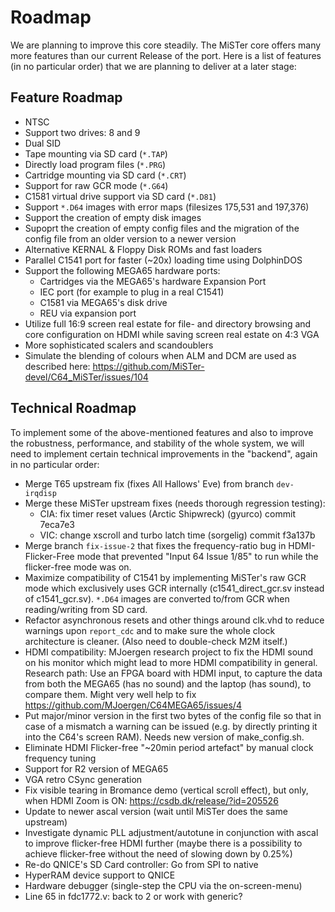 Roadmap
=======

We are planning to improve this core steadily. The MiSTer core offers many
more features than our current Release of the port. Here is a list of features
(in no particular order) that we are planning to deliver at a later stage:

Feature Roadmap
---------------

* NTSC
* Support two drives: 8 and 9
* Dual SID
* Tape mounting via SD card (`*.TAP`)
* Directly load program files (`*.PRG`)
* Cartridge mounting via SD card (`*.CRT`)
* Support for raw GCR mode (`*.G64`)
* C1581 virtual drive support via SD card (`*.D81`)
* Support `*.D64` images with error maps (filesizes 175,531 and 197,376)
* Support the creation of empty disk images
* Supoprt the creation of empty config files and the migration of the config
  file from an older version to a newer version
* Alternative KERNAL & Floppy Disk ROMs and fast loaders
* Parallel C1541 port for faster (~20x) loading time using DolphinDOS
* Support the following MEGA65 hardware ports:
  * Cartridges via the MEGA65's hardware Expansion Port
  * IEC port (for example to plug in a real C1541)
  * C1581 via MEGA65's disk drive
  * REU via expansion port
* Utilize full 16:9 screen real estate for file- and directory browsing and
  core configuration on HDMI while saving screen real estate on 4:3 VGA
* More sophisticated scalers and scandoublers 
* Simulate the blending of colours when ALM and DCM are used
  as described here: https://github.com/MiSTer-devel/C64_MiSTer/issues/104

Technical Roadmap
-----------------

To implement some of the above-mentioned features and also to improve the
robustness, performance, and stability of the whole system, we will need
to implement certain technical improvements in the "backend", again in no
particular order:

* Merge T65 upstream fix (fixes All Hallows' Eve) from branch `dev-irqdisp`
* Merge these MiSTer upstream fixes (needs thorough regression testing):
  - CIA: fix timer reset values (Arctic Shipwreck) (gyurco) commit 7eca7e3
  - VIC: change xscroll and turbo latch time (sorgelig) commit f3a137b
* Merge branch `fix-issue-2` that fixes the frequency-ratio bug in
  HDMI-Flicker-Free mode that prevented "Input 64 Issue 1/85" to run while
  the flicker-free mode was on.
* Maximize compatibility of C1541 by implementing MiSTer's raw GCR mode which
  exclusively uses GCR internally (c1541_direct_gcr.sv instead of
  c1541_gcr.sv). `*.D64` images are converted to/from GCR when reading/writing
  from SD card.
* Refactor asynchronous resets and other things around clk.vhd to reduce
  warnings upon `report_cdc` and to make sure the whole clock architecture
  is cleaner. (Also need to double-check M2M itself.)
* HDMI compatibility: MJoergen research project to fix the HDMI sound on his
  monitor which might lead to more HDMI compatibility in general. Research
  path: Use an FPGA board with HDMI input, to capture the data from both the
  MEGA65 (has no sound) and the laptop (has sound), to compare them. Might
  very well help to fix https://github.com/MJoergen/C64MEGA65/issues/4
* Put major/minor version in the first two bytes of the config file so that
  in case of a mismatch a warning can be issued (e.g. by directly printing
  it into the C64's screen RAM). Needs new version of make_config.sh.
* Eliminate HDMI Flicker-free "~20min period artefact" by manual clock
  frequency tuning
* Support for R2 version of MEGA65
* VGA retro CSync generation
* Fix visible tearing in Bromance demo (vertical scroll effect), but only,
  when HDMI Zoom is ON: https://csdb.dk/release/?id=205526
* Update to newer ascal version (wait until MiSTer does the same upstream)
* Investigate dynamic PLL adjustment/autotune in conjunction with ascal
  to improve flicker-free HDMI further (maybe there is a possibility to
  achieve flicker-free without the need of slowing down by 0.25%)
* Re-do QNICE's SD Card controller: Go from SPI to native
* HyperRAM device support to QNICE
* Hardware debugger (single-step the CPU via the on-screen-menu)
* Line 65 in fdc1772.v: back to 2 or work with generic?
